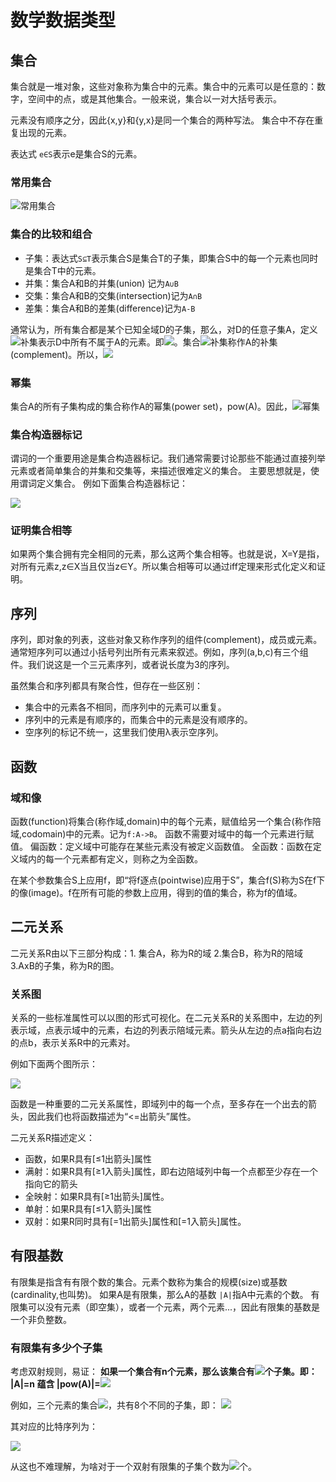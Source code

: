 # 数学数据类型

## 集合
集合就是一堆对象，这些对象称为集合中的元素。集合中的元素可以是任意的：数字，空间中的点，或是其他集合。一般来说，集合以一对大括号表示。

元素没有顺序之分，因此{x,y}和{y,x}是同一个集合的两种写法。
集合中不存在重复出现的元素。

表达式 `e∈S`表示e是集合S的元素。

### 常用集合
![常用集合](https://img001-10042971.cos.ap-shanghai.myqcloud.com/blog/mcs/Xnip2020-02-11_11-34-55.png)

### 集合的比较和组合
- 子集：表达式`S⊆T`表示集合S是集合T的子集，即集合S中的每一个元素也同时是集合T中的元素。
- 并集：集合A和B的并集(union) 记为`A∪B`
- 交集：集合A和B的交集(intersection)记为`A∩B`
- 差集：集合A和B的差集(difference)记为`A-B`

通常认为，所有集合都是某个已知全域D的子集，那么，对D的任意子集A，定义![补集](https://img001-10042971.cos.ap-shanghai.myqcloud.com/blog/mcs/Xnip2020-02-11_11-52-49.png)表示D中所有不属于A的元素。即![](https://img001-10042971.cos.ap-shanghai.myqcloud.com/blog/mcs/Xnip2020-02-11_11-54-52.png)。集合![补集](https://img001-10042971.cos.ap-shanghai.myqcloud.com/blog/mcs/Xnip2020-02-11_11-52-49.png)称作A的补集(complement)。所以，![](https://img001-10042971.cos.ap-shanghai.myqcloud.com/blog/mcs/Xnip2020-02-11_11-56-29.png)


### 幂集
集合A的所有子集构成的集合称作A的幂集(power set)，pow(A)。因此，![幂集](https://img001-10042971.cos.ap-shanghai.myqcloud.com/blog/mcs/Xnip2020-02-11_11-58-14.png)

### 集合构造器标记
谓词的一个重要用途是集合构造器标记。我们通常需要讨论那些不能通过直接列举元素或者简单集合的并集和交集等，来描述很难定义的集合。
主要思想就是，使用谓词定义集合。
例如下面集合构造器标记：

![](https://img001-10042971.cos.ap-shanghai.myqcloud.com/blog/mcs/Xnip2020-02-11_12-02-08.png)


### 证明集合相等
如果两个集合拥有完全相同的元素，那么这两个集合相等。也就是说，X=Y是指，对所有元素z,z∈X当且仅当z∈Y。所以集合相等可以通过iff定理来形式化定义和证明。

## 序列
序列，即对象的列表，这些对象又称作序列的组件(complement)，成员或元素。通常短序列可以通过小括号列出所有元素来叙述。例如，序列(a,b,c)有三个组件。我们说这是一个三元素序列，或者说长度为3的序列。

虽然集合和序列都具有聚合性，但存在一些区别：
- 集合中的元素各不相同，而序列中的元素可以重复。
- 序列中的元素是有顺序的，而集合中的元素是没有顺序的。
- 空序列的标记不统一，这里我们使用λ表示空序列。

## 函数
### 域和像
函数(function)将集合(称作域,domain)中的每个元素，赋值给另一个集合(称作陪域,codomain)中的元素。记为`f:A->B`。
函数不需要对域中的每一个元素进行赋值。
偏函数：定义域中可能存在某些元素没有被定义函数值。
全函数：函数在定义域内的每一个元素都有定义，则称之为全函数。

在某个参数集合S上应用f，即“将f逐点(pointwise)应用于S”，集合f(S)称为S在f下的像(image)。f在所有可能的参数上应用，得到的值的集合，称为f的值域。

## 二元关系
二元关系R由以下三部分构成：1. 集合A，称为R的域 2.集合B，称为R的陪域 3.AxB的子集，称为R的图。

### 关系图
关系的一些标准属性可以以图的形式可视化。在二元关系R的关系图中，左边的列表示域，点表示域中的元素，右边的列表示陪域元素。箭头从左边的点a指向右边的点b，表示关系R中的元素对。

例如下面两个图所示：

![](https://img001-10042971.cos.ap-shanghai.myqcloud.com/blog/mcs/Xnip2020-02-12_10-49-12.png)

函数是一种重要的二元关系属性，即域列中的每一个点，至多存在一个出去的箭头，因此我们也将函数描述为“<=出箭头”属性。

二元关系R描述定义：

- 函数，如果R具有[≤1出箭头]属性
- 满射：如果R具有[≥1入箭头]属性，即右边陪域列中每一个点都至少存在一个指向它的箭头
- 全映射：如果R具有[≥1出箭头]属性。
- 单射：如果R具有[≤1入箭头]属性
- 双射：如果R同时具有[=1出箭头]属性和[=1入箭头]属性。

## 有限基数
有限集是指含有有限个数的集合。元素个数称为集合的规模(size)或基数(cardinality,也叫势)。
如果A是有限集，那么A的基数 `|A|`指A中元素的个数。
有限集可以没有元素（即空集），或者一个元素，两个元素...，因此有限集的基数是一个非负整数。

### 有限集有多少个子集
考虑双射规则，易证：
**如果一个集合有n个元素，那么该集合有![](https://img001-10042971.cos.ap-shanghai.myqcloud.com/blog/mcs/Xnip2020-02-12_11-16-46.png)个子集。即： |A|=n 蕴含 |pow(A)|=![](https://img001-10042971.cos.ap-shanghai.myqcloud.com/blog/mcs/Xnip2020-02-12_11-16-46.png)**

例如，三个元素的集合![](https://img001-10042971.cos.ap-shanghai.myqcloud.com/blog/mcs/Xnip2020-02-12_11-19-43.png)，共有8个不同的子集，即：
![](https://img001-10042971.cos.ap-shanghai.myqcloud.com/blog/mcs/Xnip2020-02-12_11-20-29.png)

其对应的比特序列为：

![](https://img001-10042971.cos.ap-shanghai.myqcloud.com/blog/mcs/Xnip2020-02-12_11-23-24.png)

从这也不难理解，为啥对于一个双射有限集的子集个数为![](https://img001-10042971.cos.ap-shanghai.myqcloud.com/blog/mcs/Xnip2020-02-12_11-16-46.png)个。
